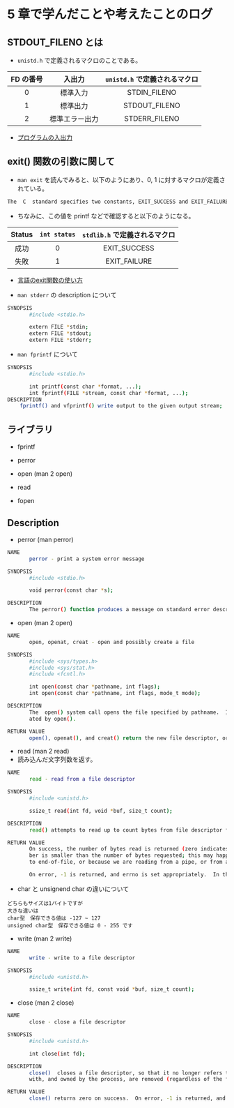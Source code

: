 # 5 章で学んだことや考えたことのログ

## STDOUT_FILENO とは
- `unistd.h` で定義されるマクロのことである。

| FD の番号 | 入出力 | `unistd.h` で定義されるマクロ |
| :---: | :---: | :---: |
| 0 | 標準入力 | STDIN_FILENO |
| 1 | 標準出力 | STDOUT_FILENO |
| 2 | 標準エラー出力 | STDERR_FILENO |

- [プログラムの入出力](https://kaworu.jpn.org/c/%E3%83%97%E3%83%AD%E3%82%B0%E3%83%A9%E3%83%A0%E3%81%AE%E5%85%A5%E5%87%BA%E5%8A%9B)

## exit() 関数の引数に関して
- `man exit` を読んでみると、以下のようにあり、0, 1 に対するマクロが定義されている。

```bash
The  C  standard specifies two constants, EXIT_SUCCESS and EXIT_FAILURE, that may be passed to exit() to indicate successful or unsuccessful termination, respectively.
```

- ちなみに、この値を printf などで確認すると以下のようになる。

| Status | `int status` | `stdlib.h` で定義されるマクロ |
| :---: | :---: | :---: |
| 成功 | 0 | EXIT_SUCCESS |
| 失敗 | 1 | EXIT_FAILURE |

- [言語のexit関数の使い方](https://kaworu.jpn.org/c/C%E8%A8%80%E8%AA%9E%E3%81%AEexit%E9%96%A2%E6%95%B0%E3%81%AE%E4%BD%BF%E3%81%84%E6%96%B9)

- `man stderr` の description について

```bash
SYNOPSIS
       #include <stdio.h>

       extern FILE *stdin;
       extern FILE *stdout;
       extern FILE *stderr;
```

- `man fprintf` について

```bash
SYNOPSIS
       #include <stdio.h>

       int printf(const char *format, ...);
       int fprintf(FILE *stream, const char *format, ...);
DESCRIPTION
    fprintf() and vfprintf() write output to the given output stream;
```

## ライブラリ
- fprintf
- perror

- open (man 2 open)
- read
- fopen

## Description
- perror (man perror)

```bash
NAME
       perror - print a system error message

SYNOPSIS
       #include <stdio.h>

       void perror(const char *s);

DESCRIPTION
       The perror() function produces a message on standard error describing the last error encountered during a call to a system or library function.
```
- open (man 2 open)

```bash
NAME
       open, openat, creat - open and possibly create a file

SYNOPSIS
       #include <sys/types.h>
       #include <sys/stat.h>
       #include <fcntl.h>

       int open(const char *pathname, int flags);
       int open(const char *pathname, int flags, mode_t mode);

DESCRIPTION
       The  open() system call opens the file specified by pathname.  If the specified file does not exist, it may optionally (if O_CREAT is specified in flags) be cre‐
       ated by open().

RETURN VALUE
       open(), openat(), and creat() return the new file descriptor, or -1 if an error occurred (in which case, errno is set appropriately).
```
- read (man 2 read)
- 読み込んだ文字列数を返す。

```bash
NAME
       read - read from a file descriptor

SYNOPSIS
       #include <unistd.h>

       ssize_t read(int fd, void *buf, size_t count);

DESCRIPTION
       read() attempts to read up to count bytes from file descriptor fd into the buffer starting at buf.

RETURN VALUE
       On success, the number of bytes read is returned (zero indicates end of file), and the file position is advanced by this number.  It is not an error if this num‐
       ber is smaller than the number of bytes requested; this may happen for example because fewer bytes are actually available right now (maybe because we were  close
       to end-of-file, or because we are reading from a pipe, or from a terminal), or because read() was interrupted by a signal.  See also NOTES.

       On error, -1 is returned, and errno is set appropriately.  In this case, it is left unspecified whether the file position (if any) changes.
```

- char と unsignend char の違いについて

```text
どちらもサイズは1バイトですが
大きな違いは
char型　保存できる値は -127 ~ 127
unsigned char型　保存できる値は 0 - 255 です
```

- write (man 2 write)

```bash
NAME
       write - write to a file descriptor

SYNOPSIS
       #include <unistd.h>

       ssize_t write(int fd, const void *buf, size_t count);
```

- close (man 2 close)

```bash
NAME
       close - close a file descriptor

SYNOPSIS
       #include <unistd.h>

       int close(int fd);

DESCRIPTION
       close()  closes a file descriptor, so that it no longer refers to any file and may be reused.  Any record locks (see fcntl(2)) held on the file it was associated
       with, and owned by the process, are removed (regardless of the file descriptor that was used to obtain the lock).

RETURN VALUE
       close() returns zero on success.  On error, -1 is returned, and errno is set appropriately.
```
